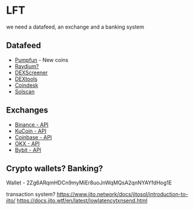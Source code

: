 # LFT
we need a datafeed, an exchange and a banking system

## Datafeed
- [Pumpfun](https://pump.fun/board) - New coins
- [Raydium?]()
- [DEXScreener](https://dexscreener.com/search)
- [DEXtools](https://www.dextools.io/)
- [Coindesk](https://www.coindesk.com/)
- [Solscan](https://solscan.io/)

## Exchanges
- [Binance - API](https://www.binance.com/en-GB/binance-api)
- [KuCoin - API](https://www.kucoin.com/api)
- [Coinbase - API](https://docs.cdp.coinbase.com/exchange/docs/getting-started)
- [OKX - API](https://www.okx.com/docs-v5/en/#overview)
- [Bybit - API](https://www.bybit.com/future-activity/en/developer)

## Crypto wallets? Banking?

Wallet - 2Zg6ARqmHDCn9myMiEr8uoJnWqMQsA2qnNYAYfdHog1E

transaction system?
https://www.jito.network/docs/jitosol/introduction-to-jito/
https://docs.jito.wtf/en/latest/lowlatencytxnsend.html
